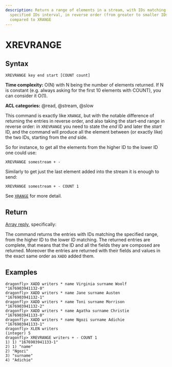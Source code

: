 ```yaml
---
description: Return a range of elements in a stream, with IDs matching the
  specified IDs interval, in reverse order (from greater to smaller IDs)
  compared to XRANGE
---
```


# XREVRANGE

## Syntax

    XREVRANGE key end start [COUNT count]

**Time complexity:** O(N) with N being the number of elements returned. If N is constant (e.g. always asking for the first 10 elements with COUNT), you can consider it O(1).

**ACL categories:** @read, @stream, @slow

This command is exactly like `XRANGE`, but with the notable difference of
returning the entries in reverse order, and also taking the start-end
range in reverse order: in `XREVRANGE` you need to state the *end* ID
and later the *start* ID, and the command will produce all the element
between (or exactly like) the two IDs, starting from the *end* side.

So for instance, to get all the elements from the higher ID to the lower
ID one could use:

    XREVRANGE somestream + -

Similarly to get just the last element added into the stream it is
enough to send:

    XREVRANGE somestream + - COUNT 1

See [`XRANGE`](xrange) for more detail.

## Return

[Array reply](https://redis.io/docs/reference/protocol-spec/#arrays), specifically:

The command returns the entries with IDs matching the specified range,
from the higher ID to the lower ID matching.
The returned entries are complete, that means that the ID and all the fields
they are composed are returned. Moreover the entries are returned with
their fields and values in the exact same order as `XADD` added them.

## Examples

```shell
dragonfly> XADD writers * name Virginia surname Woolf
"1676903941132-0"
dragonfly> XADD writers * name Jane surname Austen
"1676903941132-1"
dragonfly> XADD writers * name Toni surname Morrison
"1676903941132-2"
dragonfly> XADD writers * name Agatha surname Christie
"1676903941133-0"
dragonfly> XADD writers * name Ngozi surname Adichie
"1676903941133-1"
dragonfly> XLEN writers
(integer) 5
dragonfly> XREVRANGE writers + - COUNT 1
1) 1) "1676903941133-1"
2) 1) "name"
2) "Ngozi"
3) "surname"
4) "Adichie"
```

